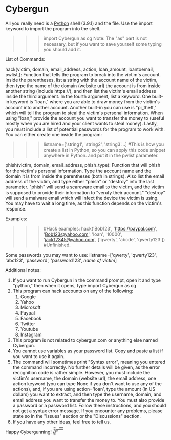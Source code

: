 # Cybergun

All you really need is a [Python](python.org) shell (3.9.1) and the file. Use the import keyword to import the program into the shell.

>>> import Cybergun as cg
Note: The "as" part is not necessary, but if you want to save yourself some typing you should add it.

List of Commands:

hack(victim, domain, email_address, action, loan_amount, loantoemail, pwlist,):
Function that tells the program to break into the victim's account.
Inside the parentheses, list a string with the account name of the victim,
then type the name of the domain (website url) the account is from inside another
string (include https://), and then list the victim's email address inside the third argument. In the fourth argument, list a keyword.
One built-in keyword is "loan," where you are able to draw money from the victim's account into another account.
Another built-in you can use is "pi_theft," which will tell the
program to steal the victim's personal information. When using "loan," provide the account you want to transfer the money to (useful mostly when you are hired and your client wants to steal money). Lastly, you must include a list
of potential passwords for the program to work with. You can either
create one inside the program:
>>> listname=['string1', 'string2', 'string3'...]
>>> #This is how you create a list in Python, so you can apply this code snippet anywhere in Python.
and put it in the pwlist parameter.

phish(victim, domain, email_address, phish_type): Function that will phish for the victim's personal
information. Type the account name and the domain it is from inside the
parentheses (both in strings). Also list the email address of the victim, and type either "phish" or "destroy" into the last parameter. "phish" will send a scareware email to the victim, and the victim is supposed to provide their information to "verufy their account." "destroy" will send a malware email which will infect the device the victim is using. You may have to wait a long time, as this function depends on the
victim's response.

Examples:
>>> #Hack examples:
>>> hack('Bob123', 'https://paypal.com', 'Bob123@yahoo.com', 'loan', '10000', 'jack12345@yahoo.com', ['qwerty', 'abcde', 'qwerty123'])
>>> #Unfinished.

Some passwords you may want to use:
listname=['qwerty', 'qwerty123', 'abc123', 'password', 'password123', *name of victim*]

Additional notes:

1. If you want to run Cybergun in the command prompt, open it and type "python," then when it opens, type import Cybergun as cg
2. This program can hack accounts on any of the following:
    1. Google
    2. Yahoo
    3. Microsoft
    4. Paypal
    5. Facebook
    6. Twitter
    7. Youtube
    8. Instagram
3. This program is not related to cybergun.com or anything else named Cybergun.
4. You cannot use variables as your password list. Copy and paste a list if you want to use it again.
5. The command will sometimes print "Syntax error", meaning you entered the command incorrectly. No further details will be given, as the error recognition code is rather simple. However, you must include the victim's username, the domain (website url), the email address, one action keyword (you can type None if you don't want to use any of the actions), and, if you are using action='loan', type the amount (in US dollars) you want to extract, and then type the username, domain, and email address you want to transfer the money to. You must also provide a password or a password list. Follow these instructions, and you should not get a syntax error message. If you encounter any problems, please state so in the "Issues" section or the "Discussions" section.
6. If you have any other ideas, feel free to tell us.

Happy Cybergunning!
/̵͇̿̿/’̿’̿ ̿ ̿̿ ̿̿ ̿̿
